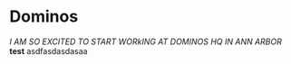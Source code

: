 Dominos
============

*I AM SO EXCITED TO START WORkING AT DOMINOS HQ IN ANN ARBOR*
**test**
asdfasdasdasaa

